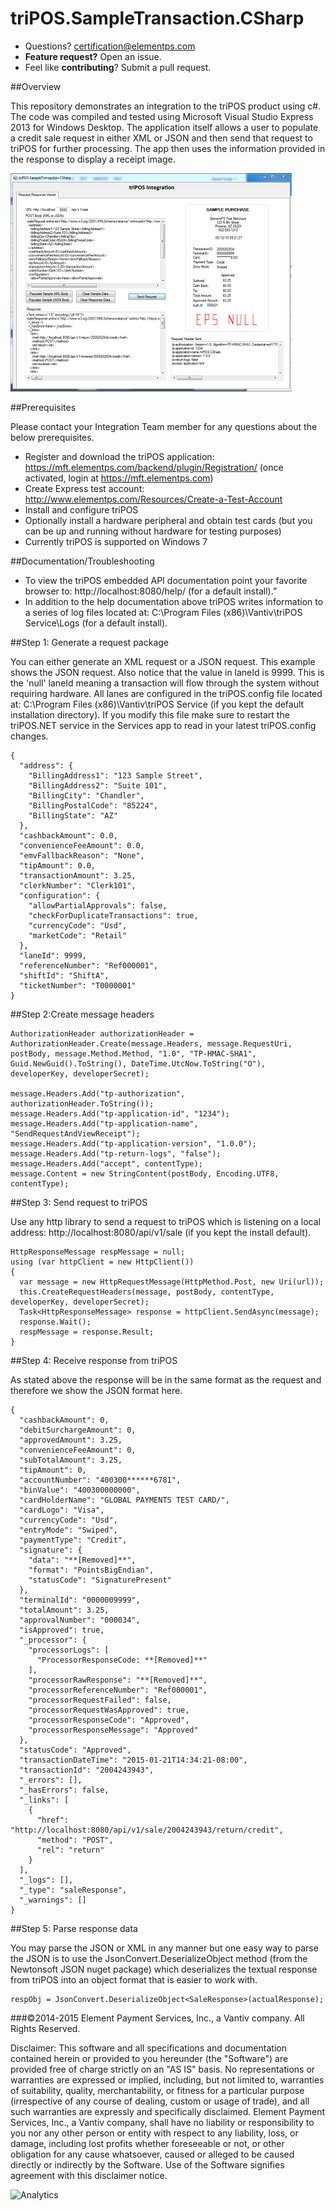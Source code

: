 # triPOS.SampleTransaction.CSharp

* Questions?  certification@elementps.com
* **Feature request?** Open an issue.
* Feel like **contributing**?  Submit a pull request.


##Overview

This repository demonstrates an integration to the triPOS product using c#.  The code was compiled and tested using Microsoft Visual Studio Express 2013 for Windows Desktop.  The application itself allows a user to populate a credit sale request in either XML or JSON and then send that request to triPOS for further processing.  The app then uses the information provided in the response to display a receipt image.

![triPOS.CSharp](https://github.com/ElementPS/triPOS.SampleTransaction.CSharp/blob/master/screenshot.PNG)

##Prerequisites

Please contact your Integration Team member for any questions about the below prerequisites.

* Register and download the triPOS application: https://mft.elementps.com/backend/plugin/Registration/ (once activated, login at https://mft.elementps.com)
* Create Express test account: http://www.elementps.com/Resources/Create-a-Test-Account
* Install and configure triPOS
* Optionally install a hardware peripheral and obtain test cards (but you can be up and running without hardware for testing purposes)
* Currently triPOS is supported on Windows 7

##Documentation/Troubleshooting

* To view the triPOS embedded API documentation point your favorite browser to:  http://localhost:8080/help/ (for a default install).”
* In addition to the help documentation above triPOS writes information to a series of log files located at:  C:\Program Files (x86)\Vantiv\triPOS Service\Logs (for a default install).

##Step 1: Generate a request package

You can either generate an XML request or a JSON request.  This example shows the JSON request.  Also notice that the value in laneId is 9999.  This is the 'null' laneId meaning a transaction will flow through the system without requiring hardware.  All lanes are configured in the triPOS.config file located at:  C:\Program Files (x86)\Vantiv\triPOS Service (if you kept the default installation directory).  If you modify this file make sure to restart the triPOS.NET service in the Services app to read in your latest triPOS.config changes.

```
{
  "address": {
    "BillingAddress1": "123 Sample Street",
    "BillingAddress2": "Suite 101",
    "BillingCity": "Chandler",
    "BillingPostalCode": "85224",
    "BillingState": "AZ"
  },
  "cashbackAmount": 0.0,
  "convenienceFeeAmount": 0.0,
  "emvFallbackReason": "None",
  "tipAmount": 0.0,
  "transactionAmount": 3.25,
  "clerkNumber": "Clerk101",
  "configuration": {
    "allowPartialApprovals": false,
    "checkForDuplicateTransactions": true,
    "currencyCode": "Usd",
    "marketCode": "Retail"
  },
  "laneId": 9999,
  "referenceNumber": "Ref000001",
  "shiftId": "ShiftA",
  "ticketNumber": "T0000001"
}

```

##Step 2:Create message headers

```
AuthorizationHeader authorizationHeader = AuthorizationHeader.Create(message.Headers, message.RequestUri, postBody, message.Method.Method, "1.0", "TP-HMAC-SHA1", Guid.NewGuid().ToString(), DateTime.UtcNow.ToString("O"), developerKey, developerSecret);

message.Headers.Add("tp-authorization", authorizationHeader.ToString());
message.Headers.Add("tp-application-id", "1234");
message.Headers.Add("tp-application-name", "SendRequestAndViewReceipt");
message.Headers.Add("tp-application-version", "1.0.0");
message.Headers.Add("tp-return-logs", "false");
message.Headers.Add("accept", contentType);
message.Content = new StringContent(postBody, Encoding.UTF8, contentType);
```

##Step 3: Send request to triPOS

Use any http library to send a request to triPOS which is listening on a local address:  http://localhost:8080/api/v1/sale (if you kept the install default).

```
HttpResponseMessage respMessage = null;
using (var httpClient = new HttpClient())
{
  var message = new HttpRequestMessage(HttpMethod.Post, new Uri(url));
  this.CreateRequestHeaders(message, postBody, contentType, developerKey, developerSecret);
  Task<HttpResponseMessage> response = httpClient.SendAsync(message);
  response.Wait();
  respMessage = response.Result;
}
```

##Step 4: Receive response from triPOS

As stated above the response will be in the same format as the request and therefore we show the JSON format here.


```
{
  "cashbackAmount": 0,
  "debitSurchargeAmount": 0,
  "approvedAmount": 3.25,
  "convenienceFeeAmount": 0,
  "subTotalAmount": 3.25,
  "tipAmount": 0,
  "accountNumber": "400300******6781",
  "binValue": "400300000000",
  "cardHolderName": "GLOBAL PAYMENTS TEST CARD/",
  "cardLogo": "Visa",
  "currencyCode": "Usd",
  "entryMode": "Swiped",
  "paymentType": "Credit",
  "signature": {
    "data": "**[Removed]**",
    "format": "PointsBigEndian",
    "statusCode": "SignaturePresent"
  },
  "terminalId": "0000009999",
  "totalAmount": 3.25,
  "approvalNumber": "000034",
  "isApproved": true,
  "_processor": {
    "processorLogs": [
      "ProcessorResponseCode: **[Removed]**"
    ],
    "processorRawResponse": "**[Removed]**",
    "processorReferenceNumber": "Ref000001",
    "processorRequestFailed": false,
    "processorRequestWasApproved": true,
    "processorResponseCode": "Approved",
    "processorResponseMessage": "Approved"
  },
  "statusCode": "Approved",
  "transactionDateTime": "2015-01-21T14:34:21-08:00",
  "transactionId": "2004243943",
  "_errors": [],
  "_hasErrors": false,
  "_links": [
    {
      "href": "http://localhost:8080/api/v1/sale/2004243943/return/credit",
      "method": "POST",
      "rel": "return"
    }
  ],
  "_logs": [],
  "_type": "saleResponse",
  "_warnings": []
}
```

##Step 5: Parse response data

You may parse the JSON or XML in any manner but one easy way to parse the JSON is to use the JsonConvert.DeserializeObject method (from the Newtonsoft JSON nuget package) which deserializes the textual response from triPOS into an object format that is easier to work with.

```
respObj = JsonConvert.DeserializeObject<SaleResponse>(actualResponse);
```

###©2014-2015 Element Payment Services, Inc., a Vantiv company. All Rights Reserved.

Disclaimer:
This software and all specifications and documentation contained herein or provided to you hereunder (the "Software") are provided free of charge strictly on an "AS IS" basis. No representations or warranties are expressed or implied, including, but not limited to, warranties of suitability, quality, merchantability, or fitness for a particular purpose (irrespective of any course of dealing, custom or usage of trade), and all such warranties are expressly and specifically disclaimed. Element Payment Services, Inc., a Vantiv company, shall have no liability or responsibility to you nor any other person or entity with respect to any liability, loss, or damage, including lost profits whether foreseeable or not, or other obligation for any cause whatsoever, caused or alleged to be caused directly or indirectly by the Software. Use of the Software signifies agreement with this disclaimer notice.


![Analytics](https://ga-beacon.appspot.com/UA-60858025-37/triPOS.SampleTransaction.CSharp/readme?pixel)

